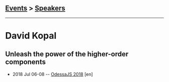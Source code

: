 ## [Events](../README.md) > [Speakers](../speakers.md)
---

# David Kopal

## Unleash the power of the higher-order components
- 2018 Jul 06-08 -- [OdessaJS 2018](https://youtu.be/P-3Oxb0nA5A) [en]   

